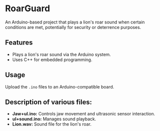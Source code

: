 # RoarGuard
An Arduino-based project that plays a lion's roar sound when certain conditions are met, potentially for security or deterrence purposes.

## Features
- Plays a lion's roar sound via the Arduino system.
- Uses C++ for embedded programming.

## Usage
Upload the `.ino` files to an Arduino-compatible board.

## Description of various files:
- **Jaw+ul.ino:** Controls jaw movement and ultrasonic sensor interaction.
- **ul+sound.ino:** Manages sound playback.
- **Lion.wav:** Sound file for the lion's roar.
